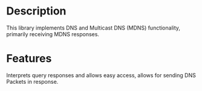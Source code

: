 # Description
This library implements DNS and Multicast DNS (MDNS) functionality, primarily receiving MDNS responses.

# Features
Interprets query responses and allows easy access, allows for sending DNS Packets in response.
